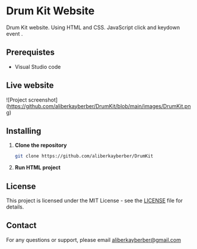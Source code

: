 # Drum Kit Website
Drum Kit website. Using HTML and CSS. JavaScript click and keydown event .

## Prerequistes
 - Visual Studio code 

## Live website
![Project screenshot] (https://github.com/aliberkayberber/DrumKit/blob/main/images/DrumKit.png)
## Installing

1. **Clone the repository**
   ```bash
   git clone https://github.com/aliberkayberber/DrumKit
   ```

2. **Run HTML project**

## License

This project is licensed under the MIT License - see the [LICENSE](LICENSE) file for details.

## Contact

For any questions or support, please email aliberkayberber@gmail.com